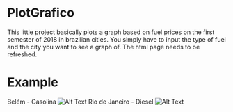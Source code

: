 # PlotGrafico
This little project basically plots a graph based on fuel prices on the first semester of 2018 in brazilian cities.
You simply have to input the type of fuel and the city you want to see a graph of. The html page needs to be refreshed.
# Example
Belém - Gasolina
![Alt Text](https://media.giphy.com/media/m9jWdLYhImZbQhth4F/giphy.gif)
Rio de Janeiro - Diesel
![Alt Text](https://media.giphy.com/media/LOc7cnULC7C0rTb16n/giphy.gif)
